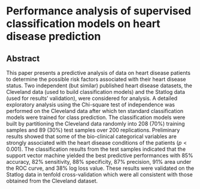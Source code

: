 # Performance analysis of supervised classification models on heart disease prediction


## Abstract

This paper presents a predictive analysis of data on heart disease patients to determine the possible risk factors associated with their heart disease status. Two independent (but similar) published heart disease datasets, the Cleveland data (used to build classification models) and the Statlog data (used for results’ validation), were considered for analysis. A detailed exploratory analysis using the Chi-square test of independence was performed on the Cleveland data after which ten standard classification models were trained for class prediction. The classification models were built by partitioning the Cleveland data randomly into $208$ ($70$%) training samples and $89$ ($30$%) test samples over $200$ replications. Preliminary results showed that some of the bio-clinical categorical variables are strongly associated with the heart disease conditions of the patients ($p < 0.001$). The classification results from the test samples indicated that the support vector machine yielded the best predictive performances with $85$% accuracy, $82$% sensitivity, $88$% specificity, $87$% precision, $91$% area under the ROC curve, and $38$% log loss value. These results were validated on the Statlog data in tenfold cross-validation which were all consistent with those obtained from the Cleveland dataset.

